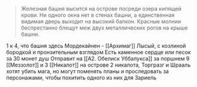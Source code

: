 >Железная башня высится на острове посреди озера
>кипящей крови. Ни одного окна нет в стенах башни,
>а единственная видимая дверь выходит на высокий
>балкон. Красные молнии беспрестанно блещут меж
>двух металлических рогов на крыше башни.

1 к 4, что башня здесь
Мордекайнен - [[Архимаг]]
Лысый, с козлиной бородкой и пронзительным взглядом
Есть каменное сердце или песок за 30 монет душ
Отправит на [[A2. Обелиск Уббалукса]] за поршнем 
9 [[Меззолот]] и 3 [[Никалот]] на острове
2 никалота, Торгразг и Шрааль хотят убить мага, но могут поменять планы и проследовать за персонажами, чтобы похитить одного из них для Зариель